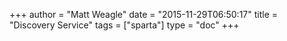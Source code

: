 +++
author = "Matt Weagle"
date = "2015-11-29T06:50:17"
title = "Discovery Service"
tags = ["sparta"]
type = "doc"
+++
